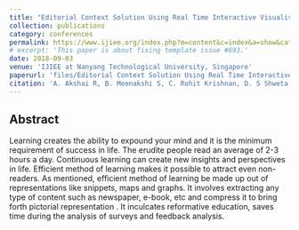 ```yaml
---
title: "Editorial Context Solution Using Real Time Interactive Visualisation–Data Driven Story Telling"
collection: publications
category: conferences
permalink: https://www.ijiee.org/index.php?m=content&c=index&a=show&catid=81&id=792
# excerpt: 'This paper is about fixing template issue #693.'
date: 2018-09-03
venue: 'IJIEE at Nanyang Technological University, Singapore'
paperurl: 'files/Editorial Context Solution Using Real Time Interactive Visualisation–Data Driven Story Telling.pdf'
citation: 'A. Akshai R, B. Meenakshi S, C. Rohit Krishnan, D. S Shweta , and E. Venkatesh B P. (2018). &quot;Editorial Context Solution Using Real Time Interactive Visualisation–Data Driven Story Telling.&quot; <i>International Journal of Information and Electronics Engineering</i>. 8(3) pp. 36-40.'
---
```


## Abstract

Learning creates the ability to expound your mind and it is the minimum requirement of success in life. The erudite people read an average of 2-3 hours a day. Continuous learning can create new insights and perspectives in life. Efficient method of learning makes it possible to attract even non-readers. As mentioned, efficient method of learning be made up out of representations like snippets, maps and graphs. It involves extracting any type of content such as newspaper, e-book, etc and compress it to bring forth pictorial representation . It inculcates reformative education, saves time during the analysis of surveys and feedback analysis.

